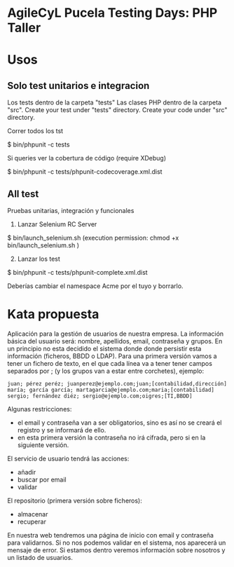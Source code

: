 AgileCyL Pucela Testing Days: PHP Taller
=========================================================

Usos
=====

Solo test unitarios e integracion
---------------------------------

Los tests dentro de la carpeta "tests"
Las clases PHP dentro de la carpeta "src".
Create your test under "tests" directory.
Create your code under "src" directory.

Correr todos los tst

$ bin/phpunit -c tests

Si queries ver la cobertura de código (require XDebug)

$ bin/phpunit -c tests/phpunit-codecoverage.xml.dist


All test
--------

Pruebas unitarias, integración y funcionales

1) Lanzar Selenium RC Server 

$ bin/launch_selenium.sh (execution permission: chmod +x bin/launch_selenium.sh )

2) Lanzar los test 

$ bin/phpunit -c tests/phpunit-complete.xml.dist

Deberías cambiar el namespace Acme por el tuyo y borrarlo.

Kata propuesta
==============

Aplicación para la gestión de usuarios de nuestra empresa. La información básica del usuario será: nombre, apellidos, email, contraseña y grupos.
En un principio no esta decidido el sistema donde donde persistir esta información (ficheros, BBDD o LDAP).
Para una primera versión vamos a tener un fichero de texto, en el que cada línea va a tener tener campos separados por ; (y los grupos van a estar entre corchetes), ejemplo:

    juan; pérez peréz; juanperez@ejemplo.com;juan;[contabilidad,dirección]
    maría; garcía garcía; martagarcia@ejemplo.com;maria;[contabilidad]
    sergio; fernández diéz; sergio@ejemplo.com;oigres;[TI,BBDD]

Algunas restricciones:

* el email y contraseña van a ser obligatorios, sino es así no se creará el registro y se informará de ello.
* en esta primera versión la contraseña no irá cifrada, pero si en la siguiente versión.

El servicio de usuario tendrá las acciones:

* añadir
* buscar por email
* validar

El repositorio (primera versión sobre ficheros):
    
* almacenar
* recuperar

En nuestra web tendremos una página de inicio con email y contraseña para validarnos. 
Si no nos podemos validar en el sistema, nos aparecerá un mensaje de error. Si estamos dentro veremos información sobre nosotros y un listado de usuarios.

